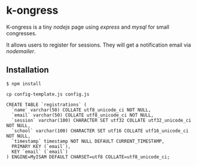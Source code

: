 # k-ongress

K-ongress is a tiny *nodejs* page using *express* and *mysql* for small congresses.

It allows users to register for sessions. They will get a notification email via *nodemailer*.




## Installation

	$ npm install

	cp config-template.js config.js

    CREATE TABLE `registrations` (
      `name` varchar(50) COLLATE utf8_unicode_ci NOT NULL,
      `email` varchar(50) COLLATE utf8_unicode_ci NOT NULL,
      `session` varchar(100) CHARACTER SET utf32 COLLATE utf32_unicode_ci NOT NULL,
      `school` varchar(100) CHARACTER SET utf16 COLLATE utf16_unicode_ci NOT NULL,
      `timestamp` timestamp NOT NULL DEFAULT CURRENT_TIMESTAMP,
      PRIMARY KEY (`email`),
      KEY `email` (`email`)
    ) ENGINE=MyISAM DEFAULT CHARSET=utf8 COLLATE=utf8_unicode_ci;
